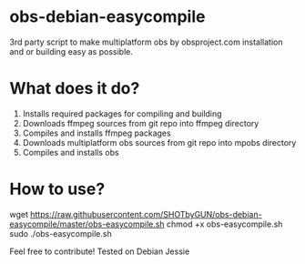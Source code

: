 # obs-debian-easycompile
3rd party script to make multiplatform obs by obsproject.com installation and or building easy as possible.

# What does it do?

1. Installs required packages for compiling and building
2. Downloads ffmpeg sources from git repo into ffmpeg directory
3. Compiles and installs ffmpeg packages
4. Downloads multiplatform obs sources from git repo into mpobs directory
5. Compiles and installs obs

# How to use?

wget https://raw.githubusercontent.com/SHOTbyGUN/obs-debian-easycompile/master/obs-easycompile.sh
chmod +x obs-easycompile.sh
sudo ./obs-easycompile.sh


Feel free to contribute!
Tested on Debian Jessie
